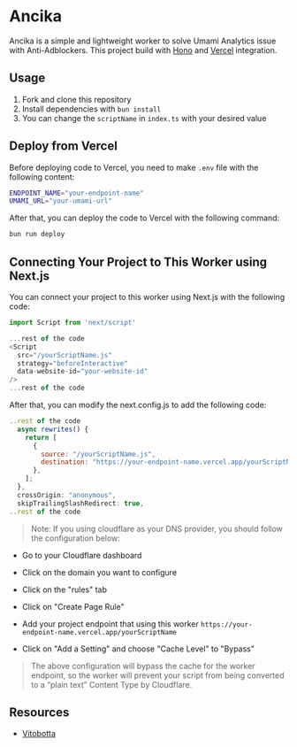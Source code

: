 # Ancika

Ancika is a simple and lightweight worker to solve Umami Analytics issue with Anti-Adblockers. This project build with [Hono](https://hono.dev/) and [Vercel](https://vercel.com/) integration.

## Usage

1. Fork and clone this repository
2. Install dependencies with `bun install`
3. You can change the `scriptName` in `index.ts` with your desired value

## Deploy from Vercel

Before deploying code to Vercel, you need to make `.env` file with the following content:

```bash
ENDPOINT_NAME="your-endpoint-name"
UMAMI_URL="your-umami-url"
```

After that, you can deploy the code to Vercel with the following command:

```bash
bun run deploy
```

## Connecting Your Project to This Worker using Next.js

You can connect your project to this worker using Next.js with the following code:

```typescript
import Script from 'next/script'

...rest of the code
<Script
  src="/yourScriptName.js"
  strategy="beforeInteractive"
  data-website-id="your-website-id"
/>
...rest of the code
```

After that, you can modify the next.config.js to add the following code:

```javascript
..rest of the code
  async rewrites() {
    return [
      {
        source: "/yourScriptName.js",
        destination: "https://your-endpoint-name.vercel.app/yourScriptName",
      },
    ];
  },
  crossOrigin: "anonymous",
  skipTrailingSlashRedirect: true,
..rest of the code
```

> Note: If you using cloudflare as your DNS provider, you should follow the configuration below:

- Go to your Cloudflare dashboard

- Click on the domain you want to configure

- Click on the "rules" tab

- Click on "Create Page Rule"

- Add your project endpoint that using this worker
  `https://your-endpoint-name.vercel.app/yourScriptName`

- Click on "Add a Setting" and choose "Cache Level" to "Bypass"

> The above configuration will bypass the cache for the worker endpoint, so the worker will prevent your script from being converted to a “plain text” Content Type by Cloudflare.

## Resources

- [Vitobotta](https://github.com/umami-software/umami/discussions/1026)
